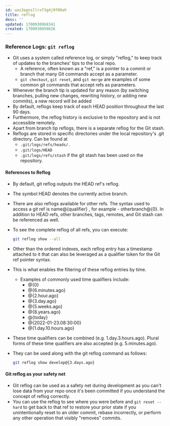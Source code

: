 ```yaml
---
id: uas3agnsllrxf3g4j9f08ah
title: reflog
desc: ''
updated: 1700930968341
created: 1700930950826
---
```



### Reference Logs: `git reflog`

-   Git uses a system called reference log, or simply "reflog," to keep track of updates to the branches' tips to the local repo.
    -   A reference, often known as a "ref," is a pointer to a commit or branch that many Git commands accept as a parameter.
    -   `git checkout`, `git reset`, and `git merge` are examples of some common git commands that accept refs as parameters.
-   Whenever the branch tip is updated for any reason (by switching branches, pulling new changes, rewriting history, or adding new commits), a new record will be added
-   By default, reflogs keep track of each HEAD position throughout the last 90 days.
-   Furthermore, the reflog history is exclusive to the repository and is not accessible remotely.
-   Apart from branch tip reflogs, there is a separate reflog for the Git stash.
-   Reflogs are stored in specific directories under the local repository's .git directory. Can be found at
    -   `.git/logs/refs/heads/.`
    -   `.git/logs/HEAD`
    -   `.git/logs/refs/stash` if the git stash has been used on the repository.

#### References to Reflog

-   By default, git reflog outputs the HEAD ref's reflog.
-   The symbol HEAD denotes the currently active branch.
-   There are also reflogs available for other refs. The syntax used to access a git ref is name@{qualifier} , for example - otherbranch@{0}. In addition to HEAD refs, other branches, tags, remotes, and Git stash can be referenced as well.
-   To see the complete reflog of all refs, you can execute:
    ```bash
    git reflog show --all
    ```
-   Other than the ordered indexes, each reflog entry has a timestamp attached to it that can also be leveraged as a qualifier token for the Git ref pointer syntax.
-   This is what enables the filtering of these reflog entries by time.
    -   Examples of commonly used time qualifiers include:
        -   @{0}
        -   @{6.minutes.ago}
        -   @{2.hour.ago}
        -   @{3.day.ago}
        -   @{5.weeks.ago}
        -   @{8.years.ago}
        -   @{today}
        -   @{2022-01-23.08:30:00}
        -   @{1.day.10.hours.ago}
-   These time qualifiers can be combined (e.g. 1.day.3.hours.ago). Plural forms of these time qualifiers are also accepted (e.g. 5.minutes.ago).
-   They can be used along with the git reflog command as follows:

    ```bash
    git reflog show develop@{3.days.ago}
    ```

#### Git reflog as your safety net
- Git reflog can be used as a safety net during development as you can't lose data from your repo once it's been committed if you understand the concept of reflog correctly. 
- You can use the reflog to see where you were before and `git reset --hard` to get back to that ref to restore your prior state if you unintentionally reset to an older commit, rebase incorrectly, or perform any other operation that visibly "removes" commits.